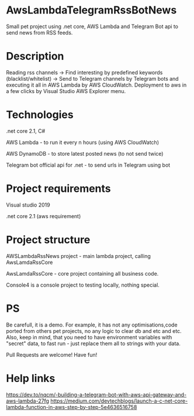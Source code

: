 # AwsLambdaTelegramRssBotNews
Small pet project using .net core, AWS Lambda and Telegram Bot api to send news from RSS feeds.

# Description

Reading rss channels -> Find interesting by predefined keywords (blacklist/whitelist) -> Send to Telegram channels by Telegram bots and executing it all in AWS Lambda by AWS CloudWatch. Deployment to aws in a few clicks by Visual Studio AWS Explorer menu.

# Technologies
.net core 2.1, C#

AWS Lambda - to run it every n hours (using AWS CloudWatch)

AWS DynamoDB - to store latest posted news (to not send twice)

Telegram bot official api for .net - to send urls in Telegram using bot

# Project requirements
Visual studio 2019

.net core 2.1 (aws requirement)

# Project structure
AWSLambdaRssNews project - main lambda project, calling AwsLamdaRssCore

AwsLamdaRssCore - core project containing all business code.

Console4 is a console project to testing locally, nothing special.

# PS
Be carefull, it is a demo. For example, it has not any optimisations,code ported from others pet projects, no any logic to clear db and etc and etc. Also, keep in mind, that you need to have environment variables with "secret" data, to fast run - just replace them all to strings with your data.

Pull Requests are welcome! Have fun!

# Help links
https://dev.to/nqcm/-building-a-telegram-bot-with-aws-api-gateway-and-aws-lambda-27fg
https://medium.com/devtechblogs/launch-a-c-net-core-lambda-function-in-aws-step-by-step-5e4636516758

